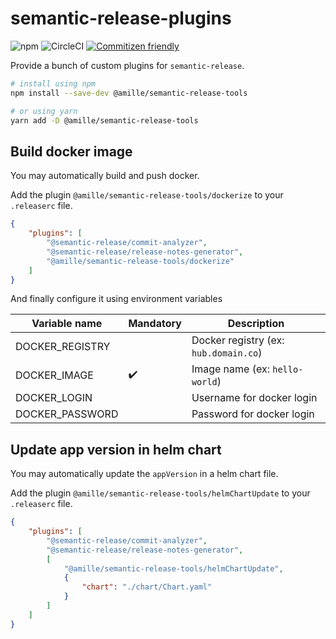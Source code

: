 # semantic-release-plugins

![npm](https://img.shields.io/npm/v/@amille/semantic-release-plugins)
![CircleCI](https://img.shields.io/circleci/build/github/amille44420/semantic-release-plugins)
[![Commitizen friendly](https://img.shields.io/badge/commitizen-friendly-brightgreen.svg)](http://commitizen.github.io/cz-cli/)

Provide a bunch of custom plugins for `semantic-release`.

```sh
# install using npm
npm install --save-dev @amille/semantic-release-tools

# or using yarn
yarn add -D @amille/semantic-release-tools
```

## Build docker image

You may automatically build and push docker.

Add the plugin `@amille/semantic-release-tools/dockerize` to your `.releaserc` file.

```json
{
    "plugins": [
        "@semantic-release/commit-analyzer",
        "@semantic-release/release-notes-generator",
        "@amille/semantic-release-tools/dockerize"
    ]
}
```

And finally configure it using environment variables

| Variable name   | Mandatory          | Description                           |
| --------------- | ------------------ | ------------------------------------- |
| DOCKER_REGISTRY |                    | Docker registry (ex: `hub.domain.co`) |
| DOCKER_IMAGE    | :heavy_check_mark: | Image name (ex: `hello-world`)        |
| DOCKER_LOGIN    |                    | Username for docker login             |
| DOCKER_PASSWORD |                    | Password for docker login             |

## Update app version in helm chart

You may automatically update the `appVersion` in a helm chart file.

Add the plugin `@amille/semantic-release-tools/helmChartUpdate` to your `.releaserc` file.

```json
{
    "plugins": [
        "@semantic-release/commit-analyzer",
        "@semantic-release/release-notes-generator",
        [
            "@amille/semantic-release-tools/helmChartUpdate",
            {
                "chart": "./chart/Chart.yaml"
            }
        ]
    ]
}
```
